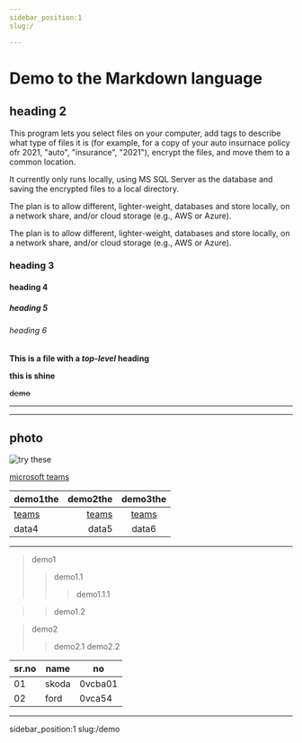 ```yaml
---
sidebar_position:1
slug:/

---
```


# Demo to the Markdown language

## heading 2
This program lets you select files on your computer, add tags to describe what type of files it is (for example, for a copy of your auto insurnace policy ofr 2021, "auto", "insurance", "2021"), encrypt the files, and move them to a common location.

It currently only runs locally, using MS SQL Server as the database and saving the encrypted files to a local directory.

The plan is to allow different, lighter-weight, databases and store locally, on a network share, and/or cloud storage (e.g., AWS or Azure).

The plan is to allow different, lighter-weight, databases and store locally, on a network share, and/or cloud storage (e.g., AWS or Azure).


### heading 3 

#### heading 4

##### heading 5

###### heading 6

**This is a file with a *top-level* heading**

__this is shine__  

~~demo~~

---
___

## photo 

![try these](https://cdn.pixabay.com/photo/2015/04/23/22/00/tree-736885__480.jpg)

[microsoft teams](https://teams.microsoft.com)

|demo1the | demo2the |demo3the |
|:--- | ---: | :---:|
|[teams](https://teams.microsoft.com)|[teams](https://teams.microsoft.com)|[teams](https://teams.microsoft.com)|
|data4|data5|data6|
___

>demo1
>>demo1.1
>>>demo1.1.1

>>demo1.2

>demo2
>>demo2.1
>>demo2.2

|sr.no|name|no
|-- |---|---|
|01|skoda|0vcba01|
|02|ford|0vca54|

---
sidebar_position:1
slug:/demo